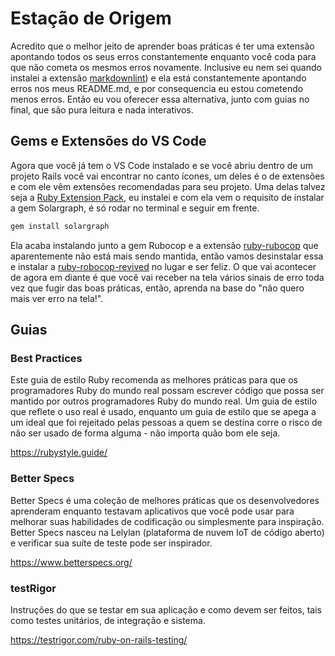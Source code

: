 # Estação de Origem

Acredito que o melhor jeito de aprender boas práticas é ter uma extensão apontando todos os seus erros constantemente enquanto você coda para que não cometa os mesmos erros novamente. Inclusive eu nem sei quando instalei a extensão [markdownlint](https://marketplace.visualstudio.com/items?itemName=DavidAnson.vscode-markdownlint)) e ela está constantemente apontando erros nos meus README.md, e por consequencia eu estou cometendo menos erros. Então eu vou oferecer essa alternativa, junto com guias no final, que são pura leitura e nada interativos.

## Gems e Extensões do VS Code

Agora que você já tem o VS Code instalado e se você abriu dentro de um projeto Rails você vai encontrar no canto ícones, um deles é o de extensões e com ele vêm extensões recomendadas para seu projeto. Uma delas talvez seja a [Ruby Extension Pack](https://marketplace.visualstudio.com/items?itemName=walkme.Ruby-extension-pack), eu instalei e com ela vem o requisito de instalar a gem Solargraph, é só rodar no terminal e seguir em frente.

```bash
gem install solargraph
```

Ela acaba instalando junto a gem Rubocop e a extensão [ruby-rubocop](https://marketplace.visualstudio.com/items?itemName=misogi.ruby-rubocop) que aparentemente não está mais sendo mantida, então vamos desinstalar essa e instalar a [ruby-robocop-revived](https://marketplace.visualstudio.com/items?itemName=LoranKloeze.ruby-rubocop-revived) no lugar e ser feliz. O que vai acontecer de agora em diante é que você vai receber na tela vários sinais de erro toda vez que fugir das boas práticas, então, aprenda na base do "não quero mais ver erro na tela!".

## Guias

### Best Practices

Este guia de estilo Ruby recomenda as melhores práticas para que os programadores Ruby do mundo real possam escrever código que possa ser mantido por outros programadores Ruby do mundo real. Um guia de estilo que reflete o uso real é usado, enquanto um guia de estilo que se apega a um ideal que foi rejeitado pelas pessoas a quem se destina corre o risco de não ser usado de forma alguma - não importa quão bom ele seja.

https://rubystyle.guide/

### Better Specs

Better Specs é uma coleção de melhores práticas que os desenvolvedores aprenderam enquanto testavam aplicativos que você pode usar para melhorar suas habilidades de codificação ou simplesmente para inspiração. Better Specs nasceu na Lelylan (plataforma de nuvem IoT de código aberto) e verificar sua suíte de teste pode ser inspirador.

https://www.betterspecs.org/

### testRigor

Instruções do que se testar em sua aplicação e como devem ser feitos, tais como testes unitários, de integração e sistema.

https://testrigor.com/ruby-on-rails-testing/